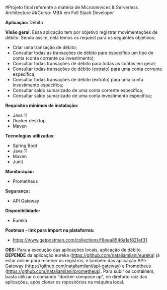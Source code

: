 #Projeto final referente a matéria de Microservices & Serverless Architecture
##Curso: MBA em Full Stack Developer

**Aplicação:** Débito

**Visão geral:** Essa aplicação tem por objetivo registrar movimentações de débito.
Sendo assim, nela temos os request para os seguintes objetivos:
- Criar uma transação de débito;
- Consultar todas as transações de débito para especifico um tipo de conta (conta corrente ou investimento);
- Consultar todas transações de débito para todas as contas em geral;
- Consultar todas transações de débito (extrato) para uma conta corrente específica;
- Consultar todas transações de débito (extrato) para uma conta investimento específica;
- Consultar saldo sumarizado de uma conta corrente específica;
- Consultar saldo sumarizado de uma conta investimento específica;

**Requisitos minimos de instalação:**
- Java 11
- Docker desktop
- Maven

**Tecnologias utilizadas:**
- Spring Boot
- Java 11
- Maven
- Junit

**Monitoração:**
- Prometheus

**Segurança:**
- API Gateway

**Disponibilidade:**
- Eureka

**Postman - link para import na plataforma:**
- https://www.getpostman.com/collections/f8eea8546a1af821ef31

**OBS:** Para a execução das aplicações locais, aplicação de débito, **DEPENDE** da aplicação eureka (https://github.com/nataliamilani/eureka) já estar online para receber os registros, e também das aplicação API-Gateway (https://github.com/nataliamilani/api-gateway) e Prometheus (https://github.com/nataliamilani/prometheus).
Para subir os containers, basta utilizar o comando "docker-compose up", no diretório raiz das aplicações, após clonar os repositórios na máquina local.